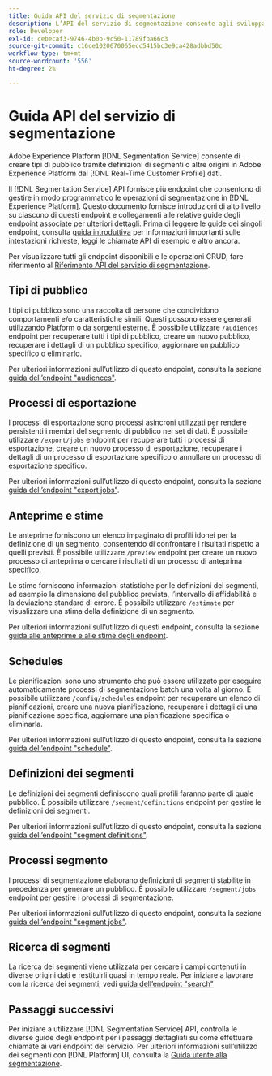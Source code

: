 ```yaml
---
title: Guida API del servizio di segmentazione
description: L’API del servizio di segmentazione consente agli sviluppatori di gestire in modo programmatico le operazioni di segmentazione in Adobe Experience Platform. Segui questa guida per scoprire come eseguire operazioni chiave utilizzando l’API.
role: Developer
exl-id: cebecaf3-9746-4b0b-9c50-11789fba66c3
source-git-commit: c16ce1020670065ecc5415bc3e9ca428adbbd50c
workflow-type: tm+mt
source-wordcount: '556'
ht-degree: 2%

---
```


# Guida API del servizio di segmentazione

Adobe Experience Platform [!DNL Segmentation Service] consente di creare tipi di pubblico tramite definizioni di segmenti o altre origini in Adobe Experience Platform dal [!DNL Real-Time Customer Profile] dati.

Il [!DNL Segmentation Service] API fornisce più endpoint che consentono di gestire in modo programmatico le operazioni di segmentazione in [!DNL Experience Platform]. Questo documento fornisce introduzioni di alto livello su ciascuno di questi endpoint e collegamenti alle relative guide degli endpoint associate per ulteriori dettagli. Prima di leggere le guide dei singoli endpoint, consulta [guida introduttiva](./getting-started.md) per informazioni importanti sulle intestazioni richieste, leggi le chiamate API di esempio e altro ancora.

Per visualizzare tutti gli endpoint disponibili e le operazioni CRUD, fare riferimento al [Riferimento API del servizio di segmentazione](https://www.adobe.io/experience-platform-apis/references/segmentation/).

## Tipi di pubblico

I tipi di pubblico sono una raccolta di persone che condividono comportamenti e/o caratteristiche simili. Questi possono essere generati utilizzando Platform o da sorgenti esterne. È possibile utilizzare `/audiences` endpoint per recuperare tutti i tipi di pubblico, creare un nuovo pubblico, recuperare i dettagli di un pubblico specifico, aggiornare un pubblico specifico o eliminarlo.

Per ulteriori informazioni sull’utilizzo di questo endpoint, consulta la sezione [guida dell’endpoint &quot;audiences&quot;](./audiences.md).

## Processi di esportazione

I processi di esportazione sono processi asincroni utilizzati per rendere persistenti i membri del segmento di pubblico nei set di dati. È possibile utilizzare `/export/jobs` endpoint per recuperare tutti i processi di esportazione, creare un nuovo processo di esportazione, recuperare i dettagli di un processo di esportazione specifico o annullare un processo di esportazione specifico.

Per ulteriori informazioni sull’utilizzo di questo endpoint, consulta la sezione [guida dell’endpoint &quot;export jobs&quot;](./export-jobs.md).

## Anteprime e stime

Le anteprime forniscono un elenco impaginato di profili idonei per la definizione di un segmento, consentendo di confrontare i risultati rispetto a quelli previsti. È possibile utilizzare `/preview` endpoint per creare un nuovo processo di anteprima o cercare i risultati di un processo di anteprima specifico.

Le stime forniscono informazioni statistiche per le definizioni dei segmenti, ad esempio la dimensione del pubblico prevista, l’intervallo di affidabilità e la deviazione standard di errore. È possibile utilizzare `/estimate` per visualizzare una stima della definizione di un segmento.

Per ulteriori informazioni sull’utilizzo di questi endpoint, consulta la sezione [guida alle anteprime e alle stime degli endpoint](./previews-and-estimates.md).

## Schedules

Le pianificazioni sono uno strumento che può essere utilizzato per eseguire automaticamente processi di segmentazione batch una volta al giorno. È possibile utilizzare `/config/schedules` endpoint per recuperare un elenco di pianificazioni, creare una nuova pianificazione, recuperare i dettagli di una pianificazione specifica, aggiornare una pianificazione specifica o eliminarla.

Per ulteriori informazioni sull’utilizzo di questo endpoint, consulta la sezione [guida dell’endpoint &quot;schedule&quot;](./schedules.md).

## Definizioni dei segmenti

Le definizioni dei segmenti definiscono quali profili faranno parte di quale pubblico. È possibile utilizzare `/segment/definitions` endpoint per gestire le definizioni dei segmenti.

Per ulteriori informazioni sull’utilizzo di questo endpoint, consulta la sezione [guida dell’endpoint &quot;segment definitions&quot;](./segment-definitions.md).

## Processi segmento

I processi di segmentazione elaborano definizioni di segmenti stabilite in precedenza per generare un pubblico. È possibile utilizzare `/segment/jobs` endpoint per gestire i processi di segmentazione.

Per ulteriori informazioni sull’utilizzo di questo endpoint, consulta la sezione [guida dell’endpoint &quot;segment jobs&quot;](./segment-jobs.md).

## Ricerca di segmenti

La ricerca dei segmenti viene utilizzata per cercare i campi contenuti in diverse origini dati e restituirli quasi in tempo reale. Per iniziare a lavorare con la ricerca dei segmenti, vedi [guida dell’endpoint &quot;search&quot;](segment-search.md)

## Passaggi successivi

Per iniziare a utilizzare [!DNL Segmentation Service] API, controlla le diverse guide degli endpoint per i passaggi dettagliati su come effettuare chiamate ai vari endpoint del servizio. Per ulteriori informazioni sull’utilizzo dei segmenti con [!DNL Platform] UI, consulta la [Guida utente alla segmentazione](../ui/overview.md).

